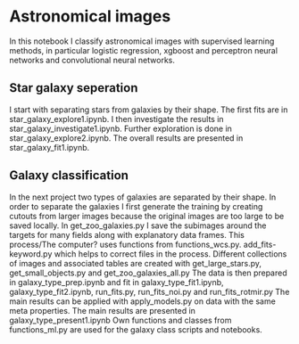 # Astronomical images

In this notebook I classify astronomical images with supervised learning methods, in particular logistic regression, xgboost and perceptron neural networks and convolutional neural networks.

## Star galaxy seperation

I start with separating stars from galaxies by their shape. The first fits are in star_galaxy_explore1.ipynb. I then investigate the results in star_galaxy_investigate1.ipynb. Further exploration is done in star_galaxy_explore2.ipynb. The overall results are presented in star_galaxy_fit1.ipynb.

## Galaxy classification

In the next project two types of galaxies are separated by their shape. In order to separate the galaxies I first generate the training by creating cutouts from larger images because the original images are too large to be saved locally. In get_zoo_galaxies.py I save the subimages around the targets for many fields along with explanatory data frames. This process/The computer? uses functions from functions_wcs.py. add_fits-keyword.py which helps to correct files in the process. Different collections of images and associated tables are created with get_large_stars.py, get_small_objects.py and get_zoo_galaxies_all.py
The data is then prepared in galaxy_type_prep.ipynb and fit in galaxy_type_fit1.ipynb, galaxy_type_fit2.ipynb, run_fits.py, run_fits_noi.py and run_fits_rotmir.py The main results can be applied with apply_models.py on data with the same meta properties. The main results are presented in galaxy_type_present1.ipynb Own functions and classes from functions_ml.py are used for the galaxy class scripts and notebooks.
